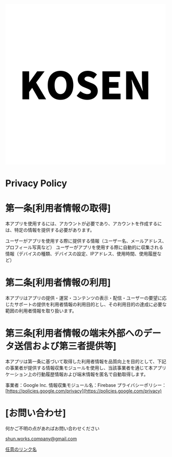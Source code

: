 ![kosen](https://github.com/puni-pro/Kosen_share/blob/main/assets/KOSEN.png?raw=true) 


# Privacy Policy
# 第一条[利用者情報の取得]
本アプリを使用するには、アカウントが必要であり、アカウントを作成するには、特定の情報を提供する必要があります。

ユーザーがアプリを使用する際に提供する情報（ユーザー名、メールアドレス、プロフィール写真など）
ユーザーがアプリを使用する際に自動的に収集される情報（デバイスの種類、デバイスの設定、IPアドレス、使用時間、使用履歴など）


# 第二条[利用者情報の利用]
本アプリはアプリの提供・運営・コンテンツの表示・配信・ユーザーの要望に応じたサポートの提供を利用者情報の利用目的とし、その利用目的の達成に必要な範囲の利用者情報を取り扱います。

# 第三条[利用者情報の端末外部へのデータ送信および第三者提供等]
本アプリは第一条に基づいて取得した利用者情報を品質向上を目的として、下記の事業者が提供する情報収集モジュールを使用し、当該事業者を通じて本アプリケーション上の行動履歴情報および端末情報を匿名で自動取得します。

事業者：Google Inc.
情報収集モジュール名：Firebase
プライバシーポリシー：[https://policies.google.com/privacy](https://policies.google.com/privacy)


# [お問い合わせ]
何かご不明の点があればお問い合わせください

shun.works.company@gmail.com

[任意のリンク名](Terms_of_Use.md)











